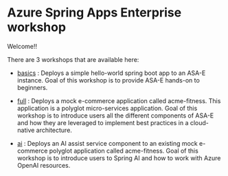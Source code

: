 # Azure Spring Apps Enterprise workshop

Welcome!! 

There are 3 workshops that are available here:

 - [basics](./basics/README.md) : Deploys a simple hello-world spring boot app to an ASA-E instance. Goal of this workshop is to provide ASA-E hands-on to beginners.
  
 - [full](./full/README.md) : Deploys a mock e-commerce application called acme-fitness. This application is a polyglot micro-services application. Goal of this workshop is to introduce users all the different components of ASA-E and how they are leveraged to implement best practices in a cloud-native architecture.

 - [ai](./ai/README.md) : Deploys an AI assist service component to an existing mock e-commerce polyglot application called acme-fitness. Goal of this workshop is to introduce users to Spring AI and how to work with Azure OpenAI resources.

